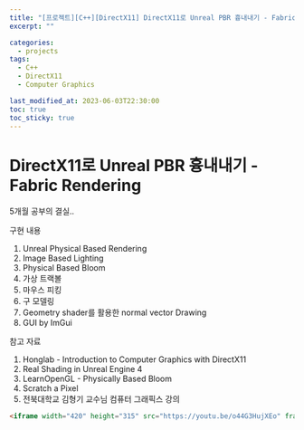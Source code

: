 ```yaml
---
title: "[프로젝트][C++][DirectX11] DirectX11로 Unreal PBR 흉내내기 - Fabric Rendering"
excerpt: ""

categories:
  - projects
tags:
  - C++
  - DirectX11
  - Computer Graphics

last_modified_at: 2023-06-03T22:30:00
toc: true
toc_sticky: true
---
```






# DirectX11로 Unreal PBR 흉내내기 - Fabric Rendering

5개월 공부의 결실.. 



구현 내용

1. Unreal Physical Based Rendering
2. Image Based Lighting
3. Physical Based Bloom
4. 가상 트랙볼
5. 마우스 피킹
6. 구 모델링
7. Geometry shader를 활용한 normal vector Drawing
8. GUI by ImGui



참고 자료

1. Honglab - Introduction to Computer Graphics with DirectX11
2. Real Shading in Unreal Engine 4
3. LearnOpenGL - Physically Based Bloom
4. Scratch a Pixel
5. 전북대학교 김형기 교수님 컴퓨터 그래픽스 강의



```html
<iframe width="420" height="315" src="https://youtu.be/o44G3HujXEo" frameborder="0" allowfullscreen></iframe>
```
